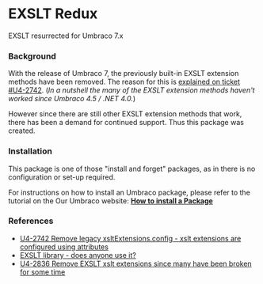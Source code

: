 # EXSLT Redux

EXSLT resurrected for Umbraco 7.x

### Background

With the release of Umbraco 7, the previously built-in EXSLT extension methods have been removed.  The reason for this is [explained on ticket #U4-2742](http://issues.umbraco.org/issue/U4-2742#comment=67-9450). (*In a nutshell the many of the EXSLT extension methods haven't worked since Umbraco 4.5 / .NET 4.0.*)

However since there are still other EXSLT extension methods that work, there has been a demand for continued support. Thus this package was created.

### Installation

This package is one of those "install and forget" packages, as in there is no configuration or set-up required.

For instructions on how to install an Umbraco package, please refer to the tutorial on the Our Umbraco website: **[How to install a Package](http://our.umbraco.org/wiki/how-tos/packages-and-projects/how-to-install-a-package)**

### References

* [U4-2742 Remove legacy xsltExtensions.config - xslt extensions are configured using attributes](http://issues.umbraco.org/issue/U4-2742)
* [EXSLT library - does anyone use it?](https://groups.google.com/forum/#!msg/umbraco-dev/1-lhkqfe3xs/rrbZCknMAlAJ)
* [U4-2836 Remove EXSLT xslt extensions since many have been broken for some time](http://issues.umbraco.org/issue/U4-2836)
